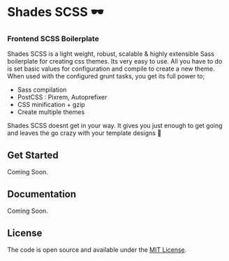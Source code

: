 # Shades SCSS 🕶

### Frontend SCSS Boilerplate

Shades SCSS is a light weight, robust, scalable & highly extensible Sass boilerplate for creating css themes. 
Its very easy to use. All you have to do is set basic values for configuration and compile to create a new theme.
When used with the configured grunt tasks, you get its full power to;
- Sass compilation
- PostCSS : Pixrem, Autoprefixer
- CSS minification + gzip
- Create multiple themes

Shades SCSS doesnt get in your way. It gives you just enough to get going and leaves the go crazy with your template designs 🕺

## Get Started

Coming Soon.

## Documentation

Coming Soon.

## License

The code is open source and available under the [MIT License](LICENSE.md).